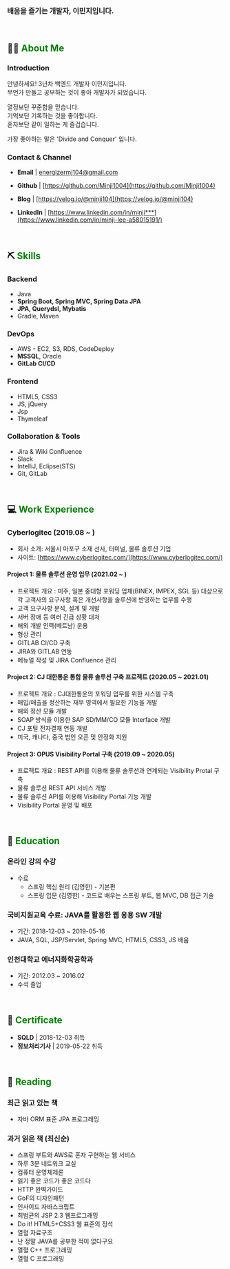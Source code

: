 ### 배움을 즐기는 개발자, 이민지입니다.
<br>

## 💁🏻 <span style="color:green">About Me</span>

### Introduction
안녕하세요! 3년차 백엔드 개발자 이민지입니다.  
무언가 만들고 공부하는 것이 좋아 개발자가 되었습니다.  

열정보단 꾸준함을 믿습니다.  
기억보단 기록하는 것을 좋아합니다.  
혼자보단 같이 일하는 게 즐겁습니다.  

가장 좋아하는 말은 'Divide and Conquer' 입니다. 

### Contact & Channel
- **Email** | energizermj104@gmail.com

- **Github** | [https://github.com/Minji1004](https://github.com/Minji1004)

- **Blog** | [https://velog.io/@minji104](https://velog.io/@minji104)

- **LinkedIn** | [https://www.linkedin.com/in/minji***](https://www.linkedin.com/in/minji-lee-a58015191/)

<br>

## ⛏️ <span style="color:green">Skills</span>
### Backend
- Java
- **Spring Boot, Spring MVC, Spring Data JPA**
- **JPA, Querydsl, Mybatis**
- Gradle, Maven

### DevOps
- AWS - EC2, S3, RDS, CodeDeploy
- **MSSQL**, Oracle
- **GitLab CI/CD**

### Frontend
- HTML5, CSS3 
- JS, jQuery
- Jsp
- Thymeleaf

### Collaboration & Tools
- Jira & Wiki Confluence
- Slack
- IntelliJ, Eclipse(STS)
- Git, GitLab

<br>

## 💻 <span style="color:green">Work Experience</span>
### Cyberlogitec (2019.08 ~ )
- 회사 소개: 서울시 마포구 소재 선사, 터미널, 물류 솔루션 기업
- 사이트:  [https://www.cyberlogitec.com/](https://www.cyberlogitec.com/)

#### Project 1: 물류 솔루션 운영 업무 (2021.02 ~ )
- 프로젝트 개요 : 미주, 일본 중대형 포워딩 업체(BINEX, IMPEX, SGL 등) 대상으로 각 고객사의 요구사항 혹은 개선사항을 솔루션에 반영하는 업무를 수행
- 고객 요구사항 분석, 설계 및 개발
- 서버 장애 등 여러 긴급 상황 대처
- 해외 개발 인력(베트남) 운용
- 형상 관리
- GITLAB CI/CD 구축
- JIRA와 GITLAB 연동
- 메뉴얼 작성 및 JIRA Confluence 관리

#### Project 2: CJ 대한통운 통합 물류 솔루션 구축 프로젝트 (2020.05 ~ 2021.01)
- 프로젝트 개요 : CJ대한통운의 포워딩 업무를 위한 시스템 구축
- 매입/매출을 정산하는 재무 영역에서 필요한 기능을 개발
- 해외 정산 모듈 개발
- SOAP 방식을 이용한 SAP SD/MM/CO 모듈 Interface 개발
- CJ 포털 전자결재 연동 개발
- 미국, 캐나다, 중국 법인 오픈 및 안정화 지원 

#### Project 3: OPUS Visibility Portal 구축 (2019.09 ~ 2020.05)
- 프로젝트 개요 : REST API를 이용해 물류 솔루션과 연계되는 Visibility Protal 구축
- 물류 솔루션 REST API 서비스 개발
- 물류 솔루션 API를 이용해 Visibility Portal 기능 개발
- Visibility Portal 운영 및 배포


<br>

## 📄 <span style="color:green">Education</span>
### 온라인 강의 수강
- 수료
  - 스프링 핵심 원리 (김영한) - 기본편
  - 스프링 입문 (김영한) - 코드로 배우는 스프링 부트, 웹 MVC, DB 접근 기술

### 국비지원교육 수료: JAVA를 활용한 웹 응용 SW 개발  
- 기간: 2018-12-03 ~ 2019-05-16
- JAVA, SQL, JSP/Servlet, Spring MVC, HTML5, CSS3, JS 배움

### 인천대학교 에너지화학공학과
- 기간: 2012.03 ~ 2016.02
- 수석 졸업

<br>

## 🏅 <span style="color:green">Certificate</span>
- **SQLD** | 2018-12-03 취득
- **정보처리기사** | 2019-05-22 취득

<br>

## 📖 <span style="color:green">Reading</span>
### 최근 읽고 있는 책
- 자바 ORM 표준 JPA 프로그래밍

### 과거 읽은 책 (최신순)
- 스프링 부트와 AWS로 혼자 구현하는 웹 서비스
- 하루 3분 네트워크 교실
- 컴퓨터 운영체제론
- 읽기 좋은 코드가 좋은 코드다
- HTTP 완벽가이드
- GoF의 디자인패턴
- 인사이드 자바스크립트
- 최범균의 JSP 2.3 웹프로그래밍
- Do it! HTML5+CSS3 웹 표준의 정석
- 열혈 자료구조
- 난 정말 JAVA를 공부한 적이 없다구요
- 열혈 C++ 프로그래밍
- 열혈 C 프로그래밍

 

<!---
Minji1004/Minji1004 is a ✨ special ✨ repository because its `README.md` (this file) appears on your GitHub profile.
You can click the Preview link to take a look at your changes.
--->
